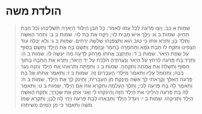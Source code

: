 # הולדת משה

> שמות א כב: וַיְצַו פַּרְעֹה לְכָל עַמּוֹ לֵאמֹר:  כָּל הַבֵּן הַיִּלּוֹד הַיְאֹרָה תַּשְׁלִיכֻהוּ וְכָל הַבַּת תְּחַיּוּן.
> שמות ב א: וַיֵּלֶךְ אִישׁ מִבֵּית לֵוִי; וַיִּקַּח אֶת בַּת לֵוִי.
> שמות ב ב: וַתַּהַר הָאִשָּׁה וַתֵּלֶד בֵּן; וַתֵּרֶא אֹתוֹ כִּי טוֹב הוּא וַתִּצְפְּנֵהוּ שְׁלֹשָׁה יְרָחִים.
> שמות ב ג: וְלֹא יָכְלָה עוֹד הַצְּפִינוֹ וַתִּקַּח לוֹ תֵּבַת גֹּמֶא וַתַּחְמְרָה בַחֵמָר וּבַזָּפֶת; וַתָּשֶׂם בָּהּ אֶת הַיֶּלֶד וַתָּשֶׂם בַּסּוּף עַל שְׂפַת הַיְאֹר.
> שמות ב ד: וַתֵּתַצַּב אֲחֹתוֹ מֵרָחֹק לְדֵעָה מַה יֵּעָשֶׂה לוֹ.
> שמות ב ה: וַתֵּרֶד בַּת פַּרְעֹה לִרְחֹץ עַל הַיְאֹר וְנַעֲרֹתֶיהָ הֹלְכֹת עַל יַד הַיְאֹר; וַתֵּרֶא אֶת הַתֵּבָה בְּתוֹךְ הַסּוּף וַתִּשְׁלַח אֶת אֲמָתָהּ וַתִּקָּחֶהָ.
> שמות ב ו: וַתִּפְתַּח וַתִּרְאֵהוּ אֶת הַיֶּלֶד וְהִנֵּה נַעַר בֹּכֶה; וַתַּחְמֹל עָלָיו וַתֹּאמֶר מִיַּלְדֵי הָעִבְרִים זֶה.
> שמות ב ז: וַתֹּאמֶר אֲחֹתוֹ אֶל בַּת פַּרְעֹה הַאֵלֵךְ וְקָרָאתִי לָךְ אִשָּׁה מֵינֶקֶת מִן הָעִבְרִיֹּת; וְתֵינִק לָךְ אֶת הַיָּלֶד.
> שמות ב ח: וַתֹּאמֶר לָהּ בַּת פַּרְעֹה לֵכִי; וַתֵּלֶךְ הָעַלְמָה וַתִּקְרָא אֶת אֵם הַיָּלֶד.
> שמות ב ט: וַתֹּאמֶר לָהּ בַּת פַּרְעֹה הֵילִיכִי אֶת הַיֶּלֶד הַזֶּה וְהֵינִקִהוּ לִי וַאֲנִי אֶתֵּן אֶת שְׂכָרֵךְ; וַתִּקַּח הָאִשָּׁה הַיֶּלֶד וַתְּנִיקֵהוּ.
> שמות ב י: וַיִּגְדַּל הַיֶּלֶד וַתְּבִאֵהוּ לְבַת פַּרְעֹה וַיְהִי לָהּ לְבֵן; וַתִּקְרָא שְׁמוֹ מֹשֶׁה וַתֹּאמֶר כִּי מִן הַמַּיִם מְשִׁיתִהוּ. 
 

